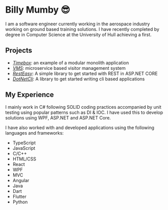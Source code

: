 # Billy Mumby 😎
I am a software engineer currently working in the aerospace industry working on ground based training solutions. I have recently completed by degree in Computer Science at the University of Hull achieving a first.

## Projects

* [*Timebox*](https://github.com/mumby0168/timebox): an example of a modular monolith application
* [*VMS*](https://github.com/mumby0168/VMS): microservice based visitor management system
* [*RestEasy*](https://github.com/mumby0168/RestEasy): A simple library to get started with REST in ASP.NET CORE
* [*DotNetCli*](https://github.com/mumby0168/DotNetCli): A library to get started writing cli based applications


## My Experience
I mainly work in C# following SOLID coding practices accompanied by unit testing using popular patterns such as DI & IOC. I have used this to develop solutions using WPF, ASP.NET and ASP.NET Core.

I have also worked with and developed applications using the following languages and frameworks:

- TypeScript
- JavaScript
- C/C++
- HTML/CSS
- React
- WPF
- MVC
- Angular
- Java
- Dart
- Flutter
- Python
